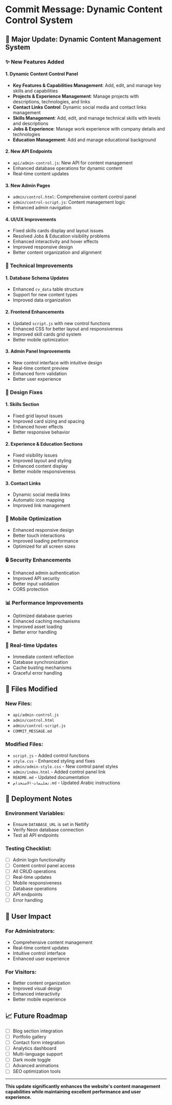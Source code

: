# Commit Message: Dynamic Content Control System

## 🎯 Major Update: Dynamic Content Management System

### ✨ New Features Added

#### 1. **Dynamic Content Control Panel**
- **Key Features & Capabilities Management**: Add, edit, and manage key skills and capabilities
- **Projects & Experience Management**: Manage projects with descriptions, technologies, and links
- **Contact Links Control**: Dynamic social media and contact links management
- **Skills Management**: Add, edit, and manage technical skills with levels and descriptions
- **Jobs & Experience**: Manage work experience with company details and technologies
- **Education Management**: Add and manage educational background

#### 2. **New API Endpoints**
- `api/admin-control.js`: New API for content management
- Enhanced database operations for dynamic content
- Real-time content updates

#### 3. **New Admin Pages**
- `admin/control.html`: Comprehensive content control panel
- `admin/control-script.js`: Content management logic
- Enhanced admin navigation

#### 4. **UI/UX Improvements**
- Fixed skills cards display and layout issues
- Resolved Jobs & Education visibility problems
- Enhanced interactivity and hover effects
- Improved responsive design
- Better content organization and alignment

### 🔧 Technical Improvements

#### 1. **Database Schema Updates**
- Enhanced `cv_data` table structure
- Support for new content types
- Improved data organization

#### 2. **Frontend Enhancements**
- Updated `script.js` with new control functions
- Enhanced CSS for better layout and responsiveness
- Improved skill cards grid system
- Better mobile optimization

#### 3. **Admin Panel Improvements**
- New control interface with intuitive design
- Real-time content preview
- Enhanced form validation
- Better user experience

### 🎨 Design Fixes

#### 1. **Skills Section**
- Fixed grid layout issues
- Improved card sizing and spacing
- Enhanced hover effects
- Better responsive behavior

#### 2. **Experience & Education Sections**
- Fixed visibility issues
- Improved layout and styling
- Enhanced content display
- Better mobile responsiveness

#### 3. **Contact Links**
- Dynamic social media links
- Automatic icon mapping
- Improved link management

### 📱 Mobile Optimization
- Enhanced responsive design
- Better touch interactions
- Improved loading performance
- Optimized for all screen sizes

### 🔒 Security Enhancements
- Enhanced admin authentication
- Improved API security
- Better input validation
- CORS protection

### 📊 Performance Improvements
- Optimized database queries
- Enhanced caching mechanisms
- Improved asset loading
- Better error handling

### 🔄 Real-time Updates
- Immediate content reflection
- Database synchronization
- Cache busting mechanisms
- Graceful error handling

## 📁 Files Modified

### New Files:
- `api/admin-control.js`
- `admin/control.html`
- `admin/control-script.js`
- `COMMIT_MESSAGE.md`

### Modified Files:
- `script.js` - Added control functions
- `style.css` - Enhanced styling and fixes
- `admin/admin-style.css` - New control panel styles
- `admin/index.html` - Added control panel link
- `README.md` - Updated documentation
- `تعليمات-الاستخدام.md` - Updated Arabic instructions

## 🚀 Deployment Notes

### Environment Variables:
- Ensure `DATABASE_URL` is set in Netlify
- Verify Neon database connection
- Test all API endpoints

### Testing Checklist:
- [ ] Admin login functionality
- [ ] Content control panel access
- [ ] All CRUD operations
- [ ] Real-time updates
- [ ] Mobile responsiveness
- [ ] Database operations
- [ ] API endpoints
- [ ] Error handling

## 🎯 User Impact

### For Administrators:
- Comprehensive content management
- Real-time content updates
- Intuitive control interface
- Enhanced user experience

### For Visitors:
- Better content organization
- Improved visual design
- Enhanced interactivity
- Better mobile experience

## 📈 Future Roadmap

- [ ] Blog section integration
- [ ] Portfolio gallery
- [ ] Contact form integration
- [ ] Analytics dashboard
- [ ] Multi-language support
- [ ] Dark mode toggle
- [ ] Advanced animations
- [ ] SEO optimization tools

---

**This update significantly enhances the website's content management capabilities while maintaining excellent performance and user experience.**